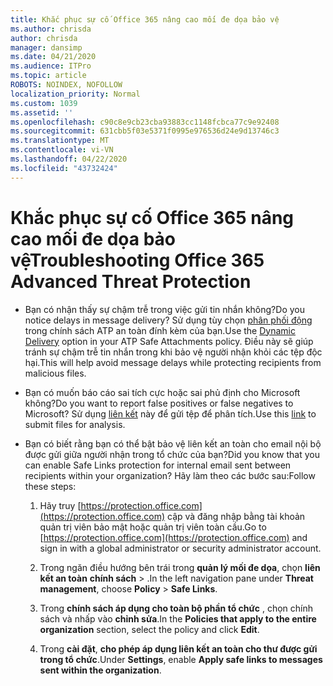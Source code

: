 ```yaml
---
title: Khắc phục sự cố Office 365 nâng cao mối đe dọa bảo vệ
ms.author: chrisda
author: chrisda
manager: dansimp
ms.date: 04/21/2020
ms.audience: ITPro
ms.topic: article
ROBOTS: NOINDEX, NOFOLLOW
localization_priority: Normal
ms.custom: 1039
ms.assetid: ''
ms.openlocfilehash: c90c8e9cb23cba93883cc1148fcbca77c9e92408
ms.sourcegitcommit: 631cbb5f03e5371f0995e976536d24e9d13746c3
ms.translationtype: MT
ms.contentlocale: vi-VN
ms.lasthandoff: 04/22/2020
ms.locfileid: "43732424"
---
```

# <a name="troubleshooting-office-365-advanced-threat-protection"></a><span data-ttu-id="e5cbb-102">Khắc phục sự cố Office 365 nâng cao mối đe dọa bảo vệ</span><span class="sxs-lookup"><span data-stu-id="e5cbb-102">Troubleshooting Office 365 Advanced Threat Protection</span></span>

- <span data-ttu-id="e5cbb-103">Bạn có nhận thấy sự chậm trễ trong việc gửi tin nhắn không?</span><span class="sxs-lookup"><span data-stu-id="e5cbb-103">Do you notice delays in message delivery?</span></span> <span data-ttu-id="e5cbb-104">Sử dụng tùy chọn [phân phối động](https://docs.microsoft.com/office365/securitycompliance/dynamic-delivery-and-previewing) trong chính sách ATP an toàn đính kèm của bạn.</span><span class="sxs-lookup"><span data-stu-id="e5cbb-104">Use the [Dynamic Delivery](https://docs.microsoft.com/office365/securitycompliance/dynamic-delivery-and-previewing) option in your ATP Safe Attachments policy.</span></span> <span data-ttu-id="e5cbb-105">Điều này sẽ giúp tránh sự chậm trễ tin nhắn trong khi bảo vệ người nhận khỏi các tệp độc hại.</span><span class="sxs-lookup"><span data-stu-id="e5cbb-105">This will help avoid message delays while protecting recipients from malicious files.</span></span>

- <span data-ttu-id="e5cbb-106">Bạn có muốn báo cáo sai tích cực hoặc sai phủ định cho Microsoft không?</span><span class="sxs-lookup"><span data-stu-id="e5cbb-106">Do you want to report false positives or false negatives to Microsoft?</span></span> <span data-ttu-id="e5cbb-107">Sử dụng [liên kết](https://www.microsoft.com/wdsi/filesubmission/) này để gửi tệp để phân tích.</span><span class="sxs-lookup"><span data-stu-id="e5cbb-107">Use this [link](https://www.microsoft.com/wdsi/filesubmission/) to submit files for analysis.</span></span>

- <span data-ttu-id="e5cbb-108">Bạn có biết rằng bạn có thể bật bảo vệ liên kết an toàn cho email nội bộ được gửi giữa người nhận trong tổ chức của bạn?</span><span class="sxs-lookup"><span data-stu-id="e5cbb-108">Did you know that you can enable Safe Links protection for internal email sent between recipients within your organization?</span></span> <span data-ttu-id="e5cbb-109">Hãy làm theo các bước sau:</span><span class="sxs-lookup"><span data-stu-id="e5cbb-109">Follow these steps:</span></span>

  1. <span data-ttu-id="e5cbb-110">Hãy truy [https://protection.office.com](https://protection.office.com) cập và đăng nhập bằng tài khoản quản trị viên bảo mật hoặc quản trị viên toàn cầu.</span><span class="sxs-lookup"><span data-stu-id="e5cbb-110">Go to [https://protection.office.com](https://protection.office.com) and sign in with a global administrator or security administrator account.</span></span>

  2. <span data-ttu-id="e5cbb-111">Trong ngăn điều hướng bên trái trong **quản lý mối đe dọa**, chọn **liên kết an toàn** **chính sách** \> .</span><span class="sxs-lookup"><span data-stu-id="e5cbb-111">In the left navigation pane under **Threat management**, choose **Policy** \> **Safe Links**.</span></span>

  3. <span data-ttu-id="e5cbb-112">Trong **chính sách áp dụng cho toàn bộ phần tổ chức** , chọn chính sách và nhấp vào **chỉnh sửa**.</span><span class="sxs-lookup"><span data-stu-id="e5cbb-112">In the **Policies that apply to the entire organization** section, select the policy and click **Edit**.</span></span>

  4. <span data-ttu-id="e5cbb-113">Trong **cài đặt**, **cho phép áp dụng liên kết an toàn cho thư được gửi trong tổ chức**.</span><span class="sxs-lookup"><span data-stu-id="e5cbb-113">Under **Settings**, enable **Apply safe links to messages sent within the organization**.</span></span>
